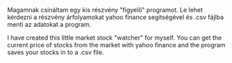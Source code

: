 Magamnak csináltam egy kis részvény "figyelő" programot. Le lehet kérdezni a részvény árfolyamokat yahoo finance segítségével és .csv fájlba menti az adatokat a program.

I have created this little market stock "watcher" for myself. You can get the current price of stocks from the market with yahoo finance and the program saves your stocks in to a .csv file.
